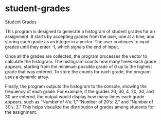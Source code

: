 # student-grades
Student Grades

This program is designed to generate a histogram of student grades for an assignment. It starts by accepting grades from the user, one at a time, and storing each grade as an integer in a vector. The user continues to input grades until they enter -1, which signals the end of input.

Once all the grades are collected, the program processes the vector to calculate the histogram. The histogram counts how many times each grade appears, starting from the minimum possible grade of 0 up to the highest grade that was entered. To store the counts for each grade, the program uses a dynamic array.

Finally, the program outputs the histogram to the console, showing the frequency of each grade. For example, if the grades 20, 30, 4, 20, 30, and 30 are entered, the output would display how many times each grade appears, such as “Number of 4’s: 1,” “Number of 20’s: 2,” and “Number of 30’s: 3.” This helps visualize the distribution of grades among students for the assignment.
